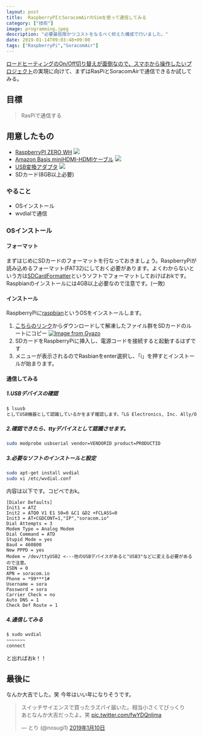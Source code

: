 ```yaml
---
layout: post
title:  RaspberryPIとSoracomAirのSimを使って通信してみる
category: ["技術"]
image: programming.jpeg
description: "必要最低限かつコストをなるべく抑えた構成で行いました。"
date: 2019-01-14T09:03:48+09:00
tags: ["RaspberryPi","SoracomAir"]
---
```


[ロードヒーティングのOn/Off切り替えが面倒なので、スマホから操作したいプロジェクト](https://blog.nosugi.tech/programming-roadheating/)の実現に向けて、まずはRasPiとSoracomAirで通信できるか試してみる。

## 目標
> RasPiで通信する

## 用意したもの
- [RaspberryPI ZERO WH](https://www.switch-science.com/catalog/3646/)
<a href="https://www.amazon.co.jp/Raspberry-Pi-ZERO-Wi-Fi-Bluetooth%E3%80%81GPIO%E3%83%94%E3%83%B3%E3%83%98%E3%83%83%E3%83%80%E3%83%BC%E5%AE%9F%E8%A3%85%E6%B8%88%E3%81%BF%E3%83%A2%E3%83%87%E3%83%AB%EF%BC%89/dp/B07L1GFNH6/ref=as_li_ss_il?ie=UTF8&qid=1547126823&sr=8-3-spons&keywords=raspberry+pi+zero+wh&psc=1&linkCode=li2&tag=pipinosuke04-22&linkId=64301b909de7ceeb6e02de9fbfecceb3&language=ja_JP" target="_blank"><img border="0" src="//ws-fe.amazon-adsystem.com/widgets/q?_encoding=UTF8&ASIN=B07L1GFNH6&Format=_SL160_&ID=AsinImage&MarketPlace=JP&ServiceVersion=20070822&WS=1&tag=pipinosuke04-22&language=ja_JP" ></a><img src="https://ir-jp.amazon-adsystem.com/e/ir?t=pipinosuke04-22&language=ja_JP&l=li2&o=9&a=B07L1GFNH6" width="1" height="1" border="0" alt="" style="border:none !important; margin:0px !important;" />
- [Amazon Basis miniHDMI-HDMIケーブル](https://amzn.to/2D39KEB)
<a href="https://www.amazon.co.jp/Amazon%E3%83%99%E3%83%BC%E3%82%B7%E3%83%83%E3%82%AF-%E3%83%8F%E3%82%A4%E3%82%B9%E3%83%94%E3%83%BC%E3%83%89HDMI%E3%82%B1%E3%83%BC%E3%83%96%E3%83%AB-1-8m-%E3%82%BF%E3%82%A4%E3%83%97A%E3%82%AA%E3%82%B9-%E3%83%9F%E3%83%8B%E3%82%BF%E3%82%A4%E3%83%97C%E3%82%AA%E3%82%B9/dp/B014I8UEGY/ref=as_li_ss_il?ie=UTF8&qid=1547126678&sr=8-1-fkmr0&keywords=basis+hdmi+minihdmi&linkCode=li2&tag=pipinosuke04-22&linkId=f90fd5faead2a0aafdb41371c54d0b24&language=ja_JP" target="_blank"><img border="0" src="//ws-fe.amazon-adsystem.com/widgets/q?_encoding=UTF8&ASIN=B014I8UEGY&Format=_SL160_&ID=AsinImage&MarketPlace=JP&ServiceVersion=20070822&WS=1&tag=pipinosuke04-22&language=ja_JP" ></a><img src="https://ir-jp.amazon-adsystem.com/e/ir?t=pipinosuke04-22&language=ja_JP&l=li2&o=9&a=B014I8UEGY" width="1" height="1" border="0" alt="" style="border:none !important; margin:0px !important;" />
- [USB変換アダプタ](https://amzn.to/2FmL37v)
<a href="https://www.amazon.co.jp/UGREEN-OTG%E3%82%B1%E3%83%BC%E3%83%96%E3%83%AB-USB%E3%83%9B%E3%82%B9%E3%83%88%E5%A4%89%E6%8F%9B%E3%82%A2%E3%83%80%E3%83%97%E3%82%BF-micro-%E3%82%AA%E3%82%B9-USB/dp/B00LN3LQKQ/ref=as_li_ss_il?ie=UTF8&qid=1547126723&sr=8-9&keywords=usb+b+%E5%A4%89%E6%8F%9B&linkCode=li2&tag=pipinosuke04-22&linkId=3040ed4adbf4c7ab732eba75a297ce46&language=ja_JP" target="_blank"><img border="0" src="//ws-fe.amazon-adsystem.com/widgets/q?_encoding=UTF8&ASIN=B00LN3LQKQ&Format=_SL160_&ID=AsinImage&MarketPlace=JP&ServiceVersion=20070822&WS=1&tag=pipinosuke04-22&language=ja_JP" ></a><img src="https://ir-jp.amazon-adsystem.com/e/ir?t=pipinosuke04-22&language=ja_JP&l=li2&o=9&a=B00LN3LQKQ" width="1" height="1" border="0" alt="" style="border:none !important; margin:0px !important;" />
- SDカード(8GB以上必要)

### やること
- OSインストール
- wvdialで通信

### OSインストール
#### フォーマット
まずはじめにSDカードのフォーマットを行なっておきましょう。RaspberryPiが読み込めるフォーマット(FAT32)にしておく必要があります。よくわからないという方は[SDCardFormatter](https://www.sdcard.org/jp/downloads/formatter_4/)というソフトでフォーマットしておけばおkです。Raspbianのインストールには4GB以上必要なので注意です。(一敗)
#### インストール
RaspberryPiに[raspbian](https://www.raspberrypi.org/downloads/raspbian/)というOSをインストールします。
1. [こちらのリンク](https://www.raspberrypi.org/downloads/noobs/)からダウンロードして解凍したファイル群をSDカードのルートにコピー
[![Image from Gyazo](https://i.gyazo.com/6d74100e15cd47efd7742e8cfb4483d0.png)](https://gyazo.com/6d74100e15cd47efd7742e8cfb4483d0)  
2. SDカードをRaspberryPiに挿入し、電源コードを接続すると起動するはずです  
3. メニューが表示されるのでRasbianをenter選択し、「i」を押すとインストールが始まります。  

#### 通信してみる
##### 1.USBデバイスの確認
``` bash
$ lsusb
としてUSB機器として認識しているかをまず確認します。「LG Electronics, Inc. Ally/Optimus One」という名称でした。
```
##### 2.確認できたら、ttyデバイスとして認識させます。
``` bash
sudo modprobe usbserial vendor=VENDORID product=PRODUCTID
```
##### 3.必要なソフトのインストールと設定
``` bash
sudo apt-get install wvdial
sudo vi /etc/wvdial.conf
```
内容は以下です。コピペでおk。
``` vim
[Dialer Defaults]
Init1 = ATZ
Init2 = ATQ0 V1 E1 S0=0 &C1 &D2 +FCLASS=0
Init3 = AT+CGDCONT=1,"IP","soracom.io"
Dial Attempts = 3
Modem Type = Analog Modem
Dial Command = ATD
Stupid Mode = yes
Baud = 460800
New PPPD = yes
Modem = /dev/ttyUSB2 <---他のUSBデバイスがあると"USB3"などに変える必要があるので注意。
ISDN = 0
APN = soracom.io
Phone = *99***1#
Username = sora
Password = sora
Carrier Check = no
Auto DNS = 1
Check Def Route = 1
```

##### 4.通信してみる
``` bash
$ sudo wvdial
~~~~~~~
connect
```

と出ればおk！！

## 最後に
なんか大吉でした。笑 今年はいい年になりそうです。
<blockquote class="twitter-tweet" data-lang="ja"><p lang="ja" dir="ltr">スイッチサイエンスで買ったラズパイ届いた。相当小さくてびっくり<br>あとなんか大吉だったよ。笑 <a href="https://t.co/fwYDQnljma">pic.twitter.com/fwYDQnljma</a></p>&mdash; とり (@nosugi1) <a href="https://twitter.com/nosugi1/status/1083327478662217729?ref_src=twsrc%5Etfw">2019年1月10日</a></blockquote>
<script async src="https://platform.twitter.com/widgets.js" charset="utf-8"></script>
